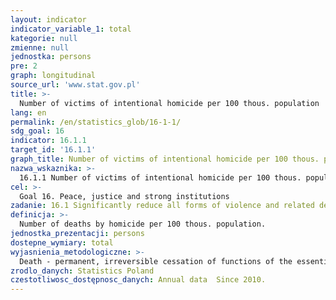 ```yaml
---
layout: indicator
indicator_variable_1: total
kategorie: null
zmienne: null
jednostka: persons
pre: 2
graph: longitudinal
source_url: 'www.stat.gov.pl'
title: >-
  Number of victims of intentional homicide per 100 thous. population
lang: en
permalink: /en/statistics_glob/16-1-1/
sdg_goal: 16
indicator: 16.1.1
target_id: '16.1.1'
graph_title: Number of victims of intentional homicide per 100 thous. population
nazwa_wskaznika: >-
  16.1.1 Number of victims of intentional homicide per 100 thous. population
cel: >-
  Goal 16. Peace, justice and strong institutions
zadanie: 16.1 Significantly reduce all forms of violence and related death rates everywhere
definicja: >-
  Number of deaths by homicide per 100 thous. population.
jednostka_prezentacji: persons
dostepne_wymiary: total
wyjasnienia_metodologiczne: >-
  Death - permanent, irreversible cessation of functions of the essential for life organs, the consequence of which is the cessation of all functions of the whole organism.Homicide - according to the Tenth Revision of the International Statistical Classification of Diseases and Related Health Problems (ICD-10): illnesses with the symbol X85-Y09 - diseases caused by injuries inflicted by another person in intent to injure or kill anyone in any way or by murder.The source of data on death is the document of the Ministry of Health ”Death certificate”, which is basic document for civil status acts and is in the part secondarily utilized by national statistics (Regulation of the Minister of Health, Journal of Laws 2015, item 231).Data on deaths are compiled in territorial division by place of registered for permanent stay of deceased person.The deaths by causes are worked out on the basis of the initial cause of death. The initial cause is the disease, which was at the beginning of the morbid process and which caused the death  it may be also the injury or the poisoning, which caused the death. Data on deaths by causes are published in accordance with the ”International Classification of Diseases, Injuries and Causes of Deaths” (X Revision).Homicide is one of the gravest crimes committed against the highest good that is protected by the law of human life. Assassination is a crime defined by the legislator in Art. 148 of the Penal Code. Assassins are responsible for the perpetrator who kills another person. In art. 148 § 4 of the Penal Code, the legislature defined the so-called privileged type of assassination, which is admissible to anyone who kills a person under the influence of strong agitation justified by the circumstances, that is, the so-called physiological effect and the strong excitement of justified external circumstances, which from the perspective of social assessments can deserve some understanding.According to Art. 148 § 1 of the Penal Code, whoever kills a person, is subject to the penalty of deprivation of liberty for a term not less than 8 years, imprisonment of 25 years or imprisonment for life imprisonment.According to Art. 148 § 2 of the Penal Code, whoever kills man: with particular cruelty, in connection with the taking of hostage, rape or robbery, as a result of motivation deserving special condemnation, using explosives, is subject to the penalty of imprisonment for not less than 12 years, imprisonment of 25 years or imprisonment for life imprisonment.Data on population were compiled on the basis of: the balances of the residing population in a gmina based on the results of 2011 Population and Housing Census (for data since 2010)  for previous years (2003 – 2009) on the basis of the 2002 Population and Housing Census, the registers of the Ministry of Interior - internal and international migration of population for permanent residence (since 2006 the presented data come from the Common Electronic System of Population Register – PESEL), documentation of Civil Status Offices regarding registered marriages, births and deaths.
zrodlo_danych: Statistics Poland
czestotliwosc_dostępnosc_danych: Annual data  Since 2010.
---
```

